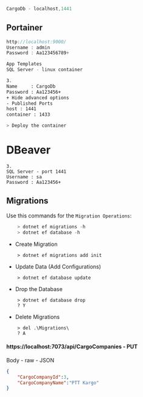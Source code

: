 ```cs
CargoDb - localhost,1441
```

## Portainer
```cs
http://localhost:9000/
Username : admin
Password : Aa123456789+
```

```bash
App Templates
SQL Server - linux container

3.
Name     : CargoDb
Password : Aa123456+ 
+ Hide advanced options
- Published Ports
host : 1441 
container : 1433

> Deploy the container
```

# DBeaver
```
3.
SQL Server - port 1441
Username : sa
Password : Aa123456+
```

## Migrations
Use this commands for the `Migration Operations`:
```cs
    > dotnet ef migrations -h
    > dotnet ef database -h
```
- Create Migration  
```
    > dotnet ef migrations add init 
```
- Update Data   (Add Configurations)
```
    > dotnet ef database update
```
- Drop the Database
```
    > dotnet ef database drop
    ? Y
```
- Delete Migrations
```
    > del .\Migrations\
    ? A
```

#### https://localhost:7073/api/CargoCompanies - PUT
Body - raw - JSON
```json
{
    "CargoCompanyId":3,
    "CargoCompanyName":"PTT Kargo"
}
```